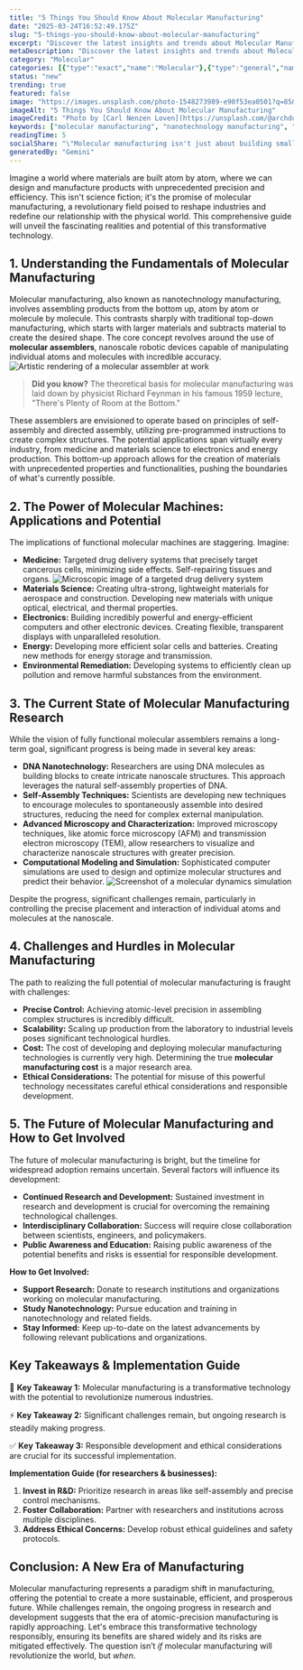 ```yaml
---
title: "5 Things You Should Know About Molecular Manufacturing"
date: "2025-03-24T16:52:49.175Z"
slug: "5-things-you-should-know-about-molecular-manufacturing"
excerpt: "Discover the latest insights and trends about Molecular Manufacturing. This comprehensive guide covers everything you need to know about Molecular Manufacturing in 2025."
metaDescription: "Discover the latest insights and trends about Molecular Manufacturing. This comprehensive guide covers everything you need to know about Molecular Manufact..."
category: "Molecular"
categories: [{"type":"exact","name":"Molecular"},{"type":"general","name":"Nanotechnology"},{"type":"medium","name":"Materials Science"},{"type":"specific","name":"Self-Assembly"},{"type":"niche","name":"DNA Origami"}]
status: "new"
trending: true
featured: false
image: "https://images.unsplash.com/photo-1548273989-e90f53ea0501?q=85&w=1200&fit=max&fm=webp&auto=compress"
imageAlt: "5 Things You Should Know About Molecular Manufacturing"
imageCredit: "Photo by [Carl Nenzen Loven](https://unsplash.com/@archduk3) on Unsplash"
keywords: ["molecular manufacturing", "nanotechnology manufacturing", "molecular assembler", "bottom-up manufacturing", "molecular machine applications", "future of molecular manufacturing", "buy molecular manufacturing equipment", "molecular manufacturing research", "how does molecular manufacturing work?", "molecular manufacturing cost"]
readingTime: 5
socialShare: "\"Molecular manufacturing isn't just about building smaller things; it's about building things better, with unprecedented precision and efficiency, opening doors to solutions we can't even imagine yet.\""
generatedBy: "Gemini"
---
```




Imagine a world where materials are built atom by atom, where we can design and manufacture products with unprecedented precision and efficiency. This isn't science fiction; it's the promise of molecular manufacturing, a revolutionary field poised to reshape industries and redefine our relationship with the physical world.  This comprehensive guide will unveil the fascinating realities and potential of this transformative technology.

## 1. Understanding the Fundamentals of Molecular Manufacturing

Molecular manufacturing, also known as nanotechnology manufacturing, involves assembling products from the bottom up, atom by atom or molecule by molecule. This contrasts sharply with traditional top-down manufacturing, which starts with larger materials and subtracts material to create the desired shape.  The core concept revolves around the use of **molecular assemblers**, nanoscale robotic devices capable of manipulating individual atoms and molecules with incredible accuracy.  ![Artistic rendering of a molecular assembler at work](https://images.unsplash.com/photo-1451187580459-43490279c0fa?q=85&w=1200&fit=max&fm=webp&auto=compress)

> **Did you know?**  The theoretical basis for molecular manufacturing was laid down by physicist Richard Feynman in his famous 1959 lecture, "There's Plenty of Room at the Bottom."

These assemblers are envisioned to operate based on principles of self-assembly and directed assembly, utilizing pre-programmed instructions to create complex structures.  The potential applications span virtually every industry, from medicine and materials science to electronics and energy production.  This bottom-up approach allows for the creation of materials with unprecedented properties and functionalities, pushing the boundaries of what's currently possible.

## 2.  The Power of Molecular Machines: Applications and Potential

The implications of functional molecular machines are staggering.  Imagine:

* **Medicine:**  Targeted drug delivery systems that precisely target cancerous cells, minimizing side effects.  Self-repairing tissues and organs.  ![Microscopic image of a targeted drug delivery system](https://images.unsplash.com/photo-1484417894907-623942c8ee29?q=85&w=1200&fit=max&fm=webp&auto=compress)
* **Materials Science:**  Creating ultra-strong, lightweight materials for aerospace and construction.  Developing new materials with unique optical, electrical, and thermal properties.
* **Electronics:**  Building incredibly powerful and energy-efficient computers and other electronic devices.  Creating flexible, transparent displays with unparalleled resolution.
* **Energy:**  Developing more efficient solar cells and batteries.  Creating new methods for energy storage and transmission.
* **Environmental Remediation:**  Developing systems to efficiently clean up pollution and remove harmful substances from the environment.

## 3.  The Current State of Molecular Manufacturing Research

While the vision of fully functional molecular assemblers remains a long-term goal, significant progress is being made in several key areas:

* **DNA Nanotechnology:** Researchers are using DNA molecules as building blocks to create intricate nanoscale structures. This approach leverages the natural self-assembly properties of DNA.
* **Self-Assembly Techniques:**  Scientists are developing new techniques to encourage molecules to spontaneously assemble into desired structures, reducing the need for complex external manipulation.
* **Advanced Microscopy and Characterization:**  Improved microscopy techniques, like atomic force microscopy (AFM) and transmission electron microscopy (TEM), allow researchers to visualize and characterize nanoscale structures with greater precision.
* **Computational Modeling and Simulation:**  Sophisticated computer simulations are used to design and optimize molecular structures and predict their behavior.  ![Screenshot of a molecular dynamics simulation](https://images.unsplash.com/photo-1517976487492-5750f3195933?q=85&w=1200&fit=max&fm=webp&auto=compress)

Despite the progress, significant challenges remain, particularly in controlling the precise placement and interaction of individual atoms and molecules at the nanoscale.

## 4.  Challenges and Hurdles in Molecular Manufacturing

The path to realizing the full potential of molecular manufacturing is fraught with challenges:

* **Precise Control:** Achieving atomic-level precision in assembling complex structures is incredibly difficult.
* **Scalability:** Scaling up production from the laboratory to industrial levels poses significant technological hurdles.
* **Cost:** The cost of developing and deploying molecular manufacturing technologies is currently very high.  Determining the true **molecular manufacturing cost** is a major research area.  
* **Ethical Considerations:**  The potential for misuse of this powerful technology necessitates careful ethical considerations and responsible development.

## 5. The Future of Molecular Manufacturing and How to Get Involved

The future of molecular manufacturing is bright, but the timeline for widespread adoption remains uncertain.  Several factors will influence its development:

* **Continued Research and Development:**  Sustained investment in research and development is crucial for overcoming the remaining technological challenges.
* **Interdisciplinary Collaboration:**  Success will require close collaboration between scientists, engineers, and policymakers.
* **Public Awareness and Education:**  Raising public awareness of the potential benefits and risks is essential for responsible development.

**How to Get Involved:**

* **Support Research:** Donate to research institutions and organizations working on molecular manufacturing.
* **Study Nanotechnology:**  Pursue education and training in nanotechnology and related fields.
* **Stay Informed:** Keep up-to-date on the latest advancements by following relevant publications and organizations.

## Key Takeaways & Implementation Guide

🔑 **Key Takeaway 1:** Molecular manufacturing is a transformative technology with the potential to revolutionize numerous industries.

⚡ **Key Takeaway 2:** Significant challenges remain, but ongoing research is steadily making progress.

✅ **Key Takeaway 3:** Responsible development and ethical considerations are crucial for its successful implementation.

**Implementation Guide (for researchers & businesses):**

1. **Invest in R&D:** Prioritize research in areas like self-assembly and precise control mechanisms.
2. **Foster Collaboration:** Partner with researchers and institutions across multiple disciplines.
3. **Address Ethical Concerns:**  Develop robust ethical guidelines and safety protocols.

## Conclusion: A New Era of Manufacturing

Molecular manufacturing represents a paradigm shift in manufacturing, offering the potential to create a more sustainable, efficient, and prosperous future. While challenges remain, the ongoing progress in research and development suggests that the era of atomic-precision manufacturing is rapidly approaching.  Let's embrace this transformative technology responsibly, ensuring its benefits are shared widely and its risks are mitigated effectively.  The question isn’t *if* molecular manufacturing will revolutionize the world, but *when*.

